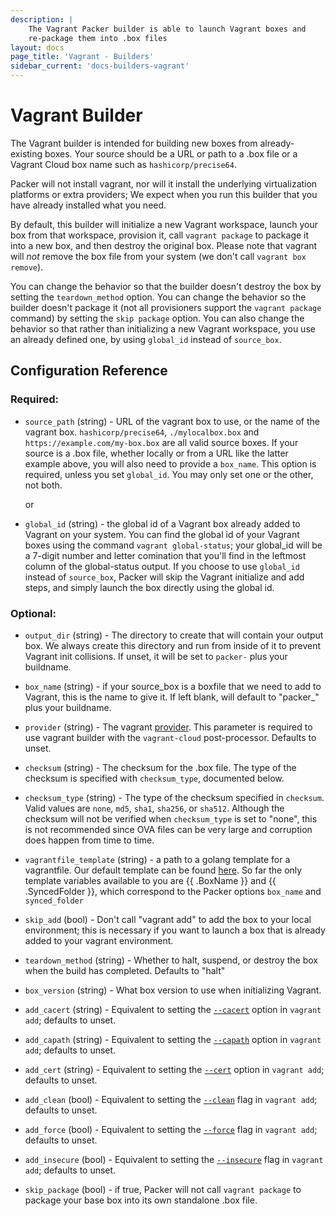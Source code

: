 ```yaml
---
description: |
    The Vagrant Packer builder is able to launch Vagrant boxes and
    re-package them into .box files
layout: docs
page_title: 'Vagrant - Builders'
sidebar_current: 'docs-builders-vagrant'
---
```


# Vagrant Builder

The Vagrant builder is intended for building new boxes from already-existing
boxes. Your source should be a URL or path to a .box file or a Vagrant Cloud
box name such as `hashicorp/precise64`.

Packer will not install vagrant, nor will it install the underlying
virtualization platforms or extra providers; We expect when you run this
builder that you have already installed what you need.

By default, this builder will initialize a new Vagrant workspace, launch your
box from that workspace, provision it, call `vagrant package` to package it
into a new box, and then destroy the original box. Please note that vagrant
will _not_ remove the box file from your system (we don't call
`vagrant box remove`).

You can change the behavior so that the builder doesn't destroy the box by
setting the `teardown_method` option. You can change the behavior so the builder
doesn't package it (not all provisioners support the `vagrant package` command)
by setting the `skip package` option. You can also change the behavior so that
rather than initializing a new Vagrant workspace, you use an already defined
one, by using `global_id` instead of `source_box`.

## Configuration Reference
### Required:

-   `source_path` (string) - URL of the vagrant box to use, or the name of the
    vagrant box. `hashicorp/precise64`, `./mylocalbox.box` and
    `https://example.com/my-box.box` are all valid source boxes. If your
    source is a .box file, whether locally or from a URL like the latter example
    above, you will also need to provide a `box_name`. This option is required,
    unless you set `global_id`. You may only set one or the other, not both.

    or

-  `global_id` (string) - the global id of a Vagrant box already added to Vagrant
   on your system. You can find the global id of your Vagrant boxes using the
   command `vagrant global-status`; your global_id will be a 7-digit number and
   letter comination that you'll find in the leftmost column of the
   global-status output.  If you choose to use `global_id` instead of
   `source_box`, Packer will skip the Vagrant initialize and add steps, and
   simply launch the box directly using the global id.

### Optional:

-   `output_dir` (string) - The directory to create that will contain
    your output box. We always create this directory and run from inside of it to
    prevent Vagrant init collisions. If unset, it will be set to `packer-` plus
    your buildname.

-   `box_name` (string) - if your source\_box is a boxfile that we need to add
    to Vagrant, this is the name to give it. If left blank, will default to
    "packer_" plus your buildname.

-   `provider` (string) - The vagrant [provider](docs/post-processors/vagrant.html).
    This parameter is required to use vagrant builder with the `vagrant-cloud`
    post-processor. Defaults to unset.

-   `checksum` (string) - The checksum for the .box file. The type of the
    checksum is specified with `checksum_type`, documented below.

-   `checksum_type` (string) - The type of the checksum specified in `checksum`.
    Valid values are `none`, `md5`, `sha1`, `sha256`, or `sha512`. Although the
    checksum will not be verified when `checksum_type` is set to "none", this is
    not recommended since OVA files can be very large and corruption does happen
    from time to time.

-   `vagrantfile_template` (string) - a path to a golang template for a
    vagrantfile. Our default template can be found
    [here](https://github.com/hashicorp/packer/blob/a6d1d852bb0643e3593cc5d3dfe5ed80c4409b65/builder/vagrant/step_create_vagrantfile.go#L23-L30). So far the only template variables available to you are {{ .BoxName }} and
    {{ .SyncedFolder }}, which correspond to the Packer options `box_name` and
    `synced_folder`

-   `skip_add` (bool) - Don't call "vagrant add" to add the box to your local
    environment; this is necessary if you want to launch a box that is already
    added to your vagrant environment.

-   `teardown_method` (string) - Whether to halt, suspend, or destroy the box when
    the build has completed. Defaults to "halt"

-   `box_version` (string) - What box version to use when initializing Vagrant.

-   `add_cacert` (string) - Equivalent to setting the
    [`--cacert`](https://www.vagrantup.com/docs/cli/box.html#cacert-certfile)
    option in `vagrant add`; defaults to unset.

-   `add_capath` (string) - Equivalent to setting the
    [`--capath`](https://www.vagrantup.com/docs/cli/box.html#capath-certdir) option
    in `vagrant add`; defaults to unset.

-   `add_cert` (string) - Equivalent to setting the
    [`--cert`](https://www.vagrantup.com/docs/cli/box.html#cert-certfile) option in
    `vagrant add`; defaults to unset.

-   `add_clean` (bool) - Equivalent to setting the
    [`--clean`](https://www.vagrantup.com/docs/cli/box.html#clean) flag in
    `vagrant add`; defaults to unset.

-   `add_force` (bool) - Equivalent to setting the
    [`--force`](https://www.vagrantup.com/docs/cli/box.html#force) flag in
    `vagrant add`; defaults to unset.

-   `add_insecure` (bool) - Equivalent to setting the
    [`--insecure`](https://www.vagrantup.com/docs/cli/box.html#insecure) flag in
    `vagrant add`; defaults to unset.

-   `skip_package` (bool) - if true, Packer will not call `vagrant package` to
    package your base box into its own standalone .box file.
